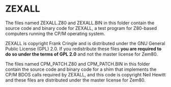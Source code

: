 # ZEXALL #

The files named ZEXALL.Z80 and ZEXALL.BIN in this folder contain the source code and binary code for ZEXALL, a test program for Z80-based computers running the CP/M operating system.

ZEXALL is copyright Frank Cringle and is distributed under the GNU General Public License (GPL) 2.0. If you redistribute these files **you are required to do so under the terms of GPL 2.0** and not the master license for Zem80.

The files named CPM_PATCH.Z80 and CPM_PATCH.BIN in this folder contain the source code and binary code for a shim that implements the CP/M BDOS calls required by ZEXALL, and this code is copyright Neil Hewitt and these files are distributed under the master license for Zem80. 
